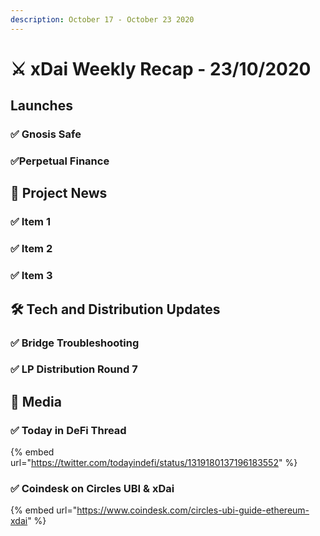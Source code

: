 ```yaml
---
description: October 17 - October 23 2020
---
```


# ⚔️ xDai Weekly Recap - 23/10/2020

## Launches

### ✅ Gnosis Safe

### ✅Perpetual Finance

## 🦋 Project News

### ✅ Item 1

### ✅ Item 2

### ✅ Item 3

## 🛠 Tech and Distribution Updates

### ✅ Bridge Troubleshooting

### ✅ LP Distribution Round 7

## 📰 Media 

### ✅ Today in DeFi Thread

{% embed url="https://twitter.com/todayindefi/status/1319180137196183552" %}

### ✅ Coindesk on Circles UBI & xDai

{% embed url="https://www.coindesk.com/circles-ubi-guide-ethereum-xdai" %}









